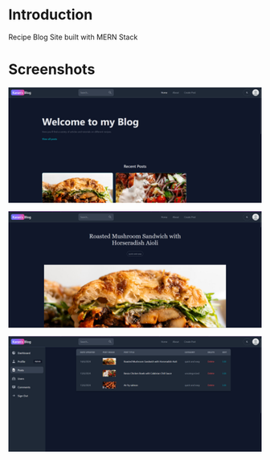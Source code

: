 # Introduction

 Recipe Blog Site built with MERN Stack

 # Screenshots 

 ![Alt_text](https://github.com/karan00034/mern-blog/blob/master/Screenshot%202024-06-14%20024705.png)
 
 ![Alt_text](https://github.com/karan00034/mern-blog/blob/master/Screenshot%202024-06-14%20024724.png)
 
 ![Alt_text](https://github.com/karan00034/mern-blog/blob/master/Screenshot%202024-06-14%20024750.png)
